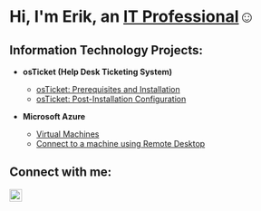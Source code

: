 <h1>Hi, I'm Erik, an <a href="https://www.linkedin.com/in/erikscalf/">IT Professional</a>☺</h1>

<h2> Information Technology Projects:</h2>

- <b>osTicket (Help Desk Ticketing System)</b>
  - [osTicket: Prerequisites and Installation](https://github.com/erikscalf/osticket-prereqs)
  - [osTicket: Post-Installation Configuration](https://github.com/joshmadakorcc/post-install-config)
 
- <b>Microsoft Azure</b>
  - [Virtual Machines](https://github.com/erikscalf/CreatingVMs)
  - [Connect to a machine using Remote Desktop](https://github.com/erikscalf/remotedesktop)

<h2>Connect with me:</h2>


[<img align="left" alt="Josh | LinkedIn" width="22px" src="https://cdn.jsdelivr.net/npm/simple-icons@v3/icons/linkedin.svg" />][linkedin]


[linkedin]: https://linkedin.com/in/erikscalf
